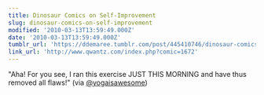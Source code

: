 ```yaml
---
title: Dinosaur Comics on Self-Improvement
slug: dinosaur-comics-on-self-improvement
modified: '2010-03-13T13:59:49.000Z'
date: '2010-03-13T13:59:49.000Z'
tumblr_url: 'https://ddemaree.tumblr.com/post/445410746/dinosaur-comics-on-self-improvement'
link_url: 'http://www.qwantz.com/index.php?comic=1672'
---
```

"Aha! For you see, I ran this exercise JUST THIS MORNING and have thus removed all flaws!" (via [@yogaisawesome](http://twitter.com/yogaisawesome))
